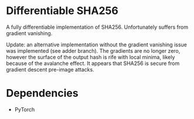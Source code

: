 # Differentiable SHA256
A fully differentiable implementation of SHA256. Unfortunately suffers from gradient vanishing.

Update: an alternative implementation without the gradient vanishing issue was implemented (see adder branch). The gradients are no longer zero, however the surface of the output hash is rife with local minima, likely because of the avalanche effect. It appears that SHA256 is secure from gradient descent pre-image attacks.

# Dependencies
* PyTorch
